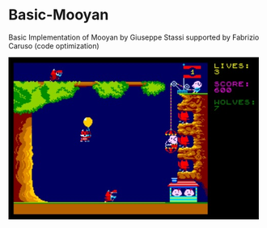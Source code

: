 # Basic-Mooyan
Basic Implementation of Mooyan 
by Giuseppe Stassi
supported by Fabrizio Caruso (code optimization)

![Mooyan](screenshot/Mooyan.jpg)
